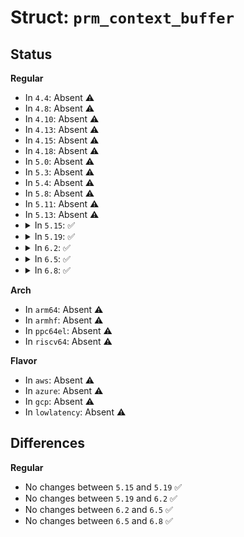 # Struct: <code>prm_context_buffer</code>

## Status
<b>Regular</b>
<ul>
<li>
In <code>4.4</code>: Absent ⚠️
</li>
<li>
In <code>4.8</code>: Absent ⚠️
</li>
<li>
In <code>4.10</code>: Absent ⚠️
</li>
<li>
In <code>4.13</code>: Absent ⚠️
</li>
<li>
In <code>4.15</code>: Absent ⚠️
</li>
<li>
In <code>4.18</code>: Absent ⚠️
</li>
<li>
In <code>5.0</code>: Absent ⚠️
</li>
<li>
In <code>5.3</code>: Absent ⚠️
</li>
<li>
In <code>5.4</code>: Absent ⚠️
</li>
<li>
In <code>5.8</code>: Absent ⚠️
</li>
<li>
In <code>5.11</code>: Absent ⚠️
</li>
<li>
In <code>5.13</code>: Absent ⚠️
</li>
<li>
<details>
<summary>In <code>5.15</code>: ✅</summary>

```c
struct prm_context_buffer {
    char signature[4];
    u16 revision;
    u16 reserved;
    guid_t identifier;
    u64 static_data_buffer;
    struct prm_mmio_info *mmio_ranges;
};
```
</details>
</li>
<li>
<details>
<summary>In <code>5.19</code>: ✅</summary>

```c
struct prm_context_buffer {
    char signature[4];
    u16 revision;
    u16 reserved;
    guid_t identifier;
    u64 static_data_buffer;
    struct prm_mmio_info *mmio_ranges;
};
```
</details>
</li>
<li>
<details>
<summary>In <code>6.2</code>: ✅</summary>

```c
struct prm_context_buffer {
    char signature[4];
    u16 revision;
    u16 reserved;
    guid_t identifier;
    u64 static_data_buffer;
    struct prm_mmio_info *mmio_ranges;
};
```
</details>
</li>
<li>
<details>
<summary>In <code>6.5</code>: ✅</summary>

```c
struct prm_context_buffer {
    char signature[4];
    u16 revision;
    u16 reserved;
    guid_t identifier;
    u64 static_data_buffer;
    struct prm_mmio_info *mmio_ranges;
};
```
</details>
</li>
<li>
<details>
<summary>In <code>6.8</code>: ✅</summary>

```c
struct prm_context_buffer {
    char signature[4];
    u16 revision;
    u16 reserved;
    guid_t identifier;
    u64 static_data_buffer;
    struct prm_mmio_info *mmio_ranges;
};
```
</details>
</li>
</ul>
<b>Arch</b>
<ul>
<li>
In <code>arm64</code>: Absent ⚠️
</li>
<li>
In <code>armhf</code>: Absent ⚠️
</li>
<li>
In <code>ppc64el</code>: Absent ⚠️
</li>
<li>
In <code>riscv64</code>: Absent ⚠️
</li>
</ul>
<b>Flavor</b>
<ul>
<li>
In <code>aws</code>: Absent ⚠️
</li>
<li>
In <code>azure</code>: Absent ⚠️
</li>
<li>
In <code>gcp</code>: Absent ⚠️
</li>
<li>
In <code>lowlatency</code>: Absent ⚠️
</li>
</ul>

## Differences
<b>Regular</b>
<ul>
<li>
No changes between <code>5.15</code> and <code>5.19</code> ✅
</li>
<li>
No changes between <code>5.19</code> and <code>6.2</code> ✅
</li>
<li>
No changes between <code>6.2</code> and <code>6.5</code> ✅
</li>
<li>
No changes between <code>6.5</code> and <code>6.8</code> ✅
</li>
</ul>
